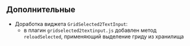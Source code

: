 ## Дополнительные
- Доработка виджета `GridSelected2TextInput`:
    - в плагин `gridselected2textinput.js` добавлен метод `reloadSelected`, применяющий выделение гриду из хранилища